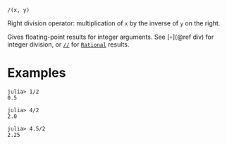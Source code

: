 ```
/(x, y)
```

Right division operator: multiplication of `x` by the inverse of `y` on the right.

Gives floating-point results for integer arguments. See [`÷`](@ref div) for integer division, or [`//`](@ref) for [`Rational`](@ref) results.

# Examples

```jldoctest
julia> 1/2
0.5

julia> 4/2
2.0

julia> 4.5/2
2.25
```
